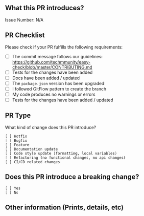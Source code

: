 ## What this PR introduces?

Issue Number: N/A

<!-- Please, includes description of this pull request -->

## PR Checklist

Please check if your PR fulfills the following requirements:

- [ ] The commit message follows our guidelines: https://github.com/techmmunity/easy-check/blob/master/CONTRIBUTING.md
- [ ] Tests for the changes have been added
- [ ] Docs have been added / updated
- [ ] The `package.json` version has been upgraded
- [ ] I followed GitFlow pattern to create the branch
- [ ] My code produces no warnings or errors
- [ ] Tests for the changes have been added / updated

## PR Type

What kind of change does this PR introduce?

```
[ ] Hotfix
[ ] Bugfix
[ ] Feature
[ ] Documentation update
[ ] Code style update (formatting, local variables)
[ ] Refactoring (no functional changes, no api changes)
[ ] CI/CD related changes
```

## Does this PR introduce a breaking change?

```
[ ] Yes
[ ] No
```

<!-- If this PR contains a breaking change, please describe the impact and migration path for existing applications below. -->

## Other information (Prints, details, etc)
